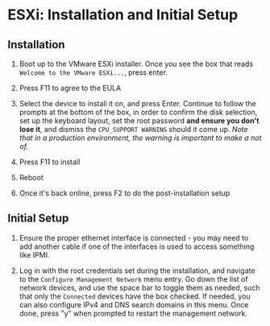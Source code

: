 <!--
SPDX-FileCopyrightText: 2023 Eli Array Minkoff

SPDX-License-Identifier: MIT
-->

# ESXi: Installation and Initial Setup

## Installation

1. Boot up to the VMware ESXi installer. Once you see the box that reads `Welcome to the VMware ESXi...`, press enter.

2. Press F11 to agree to the EULA

3. Select the device to install it on, and press Enter. Continue to follow the prompts at the bottom of the box, in order to confirm the disk selection, set up the keyboard layout, set the root password **and ensure you don't lose it**, and dismiss the `CPU_SUPPORT WARNING` should it come up. *Note that in a production environment, the warning is important to make a not of.*

4. Press F11 to install

5. Reboot

6. Once it's back online, press F2 to do the post-installation setup

## Initial Setup

1. Ensure the proper ethernet interface is connected - you may need to add another cable if one of the interfaces is used to access something like IPMI.

2. Log in with the root credentials set during the installation, and navigate to the `Configure Management Network` menu entry. Go down the list of network devices, and use the space bar to toggle them as needed, such that only the `Connected` devices have the box checked. If needed, you can also configure IPv4 and DNS search domains in this menu. Once done, press "y" when prompted to restart the management network.
